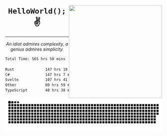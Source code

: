 <div text-align="center">
    <img src="https://i.imgur.com/h1q15Kt.gife" align="right" width="299" height="299">
    <h1 align="center"><code>HelloWorld();</code> ✌️</h1>
    <hr>
    <p align="center"><i>An idiot admires complexity, a genius admires simplicity.</i></p>
</div>

<!--START_SECTION:waka-->

```txt
Total Time: 565 hrs 50 mins

Rust              147 hrs 19 mins █████▓░░░░░░░░░░░░░░░░░░░   22.78 %
C#                147 hrs 7 mins  █████▓░░░░░░░░░░░░░░░░░░░   22.75 %
Svelte            107 hrs 41 mins ████░░░░░░░░░░░░░░░░░░░░░   16.65 %
Other             80 hrs 59 mins  ███░░░░░░░░░░░░░░░░░░░░░░   12.52 %
TypeScript        48 hrs 38 mins  ██░░░░░░░░░░░░░░░░░░░░░░░   07.52 %
```

<!--END_SECTION:waka-->

<picture>
  <source media="(prefers-color-scheme: dark)" srcset="https://raw.githubusercontent.com/Somfic/Somfic/main/github-contribution-grid-snake-dark.svg">
  <source media="(prefers-color-scheme: light)" srcset="https://raw.githubusercontent.com/Somfic/Somfic/main/github-contribution-grid-snake.svg">
  <img alt="github contribution grid snake animation" src="https://raw.githubusercontent.com/Somfic/Somfic/main/github-contribution-grid-snake.svg">
</picture>
